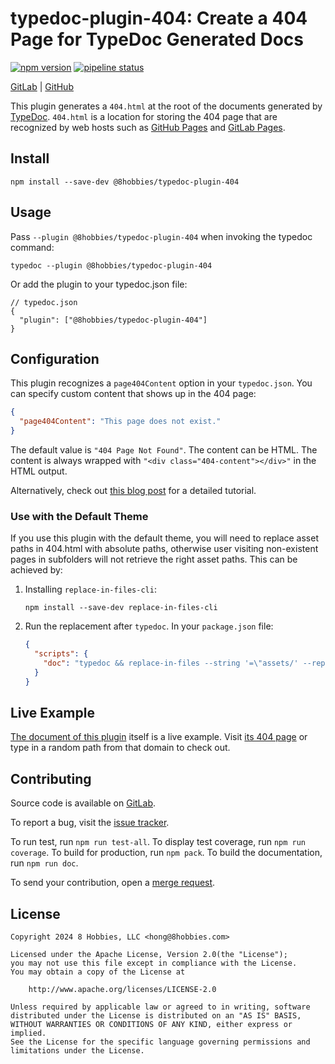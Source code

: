 # typedoc-plugin-404: Create a 404 Page for TypeDoc Generated Docs

[![npm version](https://badge.fury.io/js/@8hobbies%2Ftypedoc-plugin-404.svg)](https://badge.fury.io/js/@8hobbies%2Ftypedoc-plugin-404)
[![pipeline status](https://gitlab.com/8hobbies/typedoc-plugin-404/badges/master/pipeline.svg)](https://gitlab.com/8hobbies/typedoc-plugin-404/-/commits/master)

[GitLab](https://gitlab.com/8hobbies/typedoc-plugin-404) | [GitHub](https://github.com/8hobbies/typedoc-plugin-404)

This plugin generates a `404.html` at the root of the documents generated by
[TypeDoc][]. `404.html` is a location for storing the 404 page that are
recognized by web hosts such as [GitHub Pages][] and [GitLab Pages][].

## Install

```
npm install --save-dev @8hobbies/typedoc-plugin-404
```

## Usage

Pass `--plugin @8hobbies/typedoc-plugin-404` when invoking the typedoc command:

```
typedoc --plugin @8hobbies/typedoc-plugin-404
```

Or add the plugin to your typedoc.json file:

```
// typedoc.json
{
  "plugin": ["@8hobbies/typedoc-plugin-404"]
}
```

## Configuration

This plugin recognizes a `page404Content` option in your `typedoc.json`. You can specify custom
content that shows up in the 404 page:

```json
{
  "page404Content": "This page does not exist."
}
```

The default value is `"404 Page Not Found"`. The content can be HTML. The content is always wrapped
with `"<div class="404-content"></div>"` in the HTML output.

Alternatively, check out [this blog post][] for a detailed tutorial.

### Use with the Default Theme

If you use this plugin with the default theme, you will need to replace asset paths in 404.html with
absolute paths, otherwise user visiting non-existent pages in subfolders will not retrieve the right
asset paths. This can be achieved by:

1. Installing `replace-in-files-cli`:

   ```shell
   npm install --save-dev replace-in-files-cli
   ```

2. Run the replacement after `typedoc`. In your `package.json` file:

   ```json
   {
     "scripts": {
       "doc": "typedoc && replace-in-files --string '=\"assets/' --replacement '=\"/assets/' docs/404.html"
     }
   }
   ```

## Live Example

[The document of this plugin](https://typedoc-plugin-404.8hobbies.com) itself is a live example.
Visit [its 404 page](https://typedoc-plugin-404.8hobbies.com/404.html) or type in a random path from
that domain to check out.

## Contributing

Source code is available on [GitLab][].

To report a bug, visit the [issue tracker][].

To run test, run `npm run test-all`. To display test coverage, run `npm run coverage`. To build for
production, run `npm pack`. To build the documentation, run `npm run doc`.

To send your contribution, open a [merge request][].

## License

```text
Copyright 2024 8 Hobbies, LLC <hong@8hobbies.com>

Licensed under the Apache License, Version 2.0(the "License");
you may not use this file except in compliance with the License.
You may obtain a copy of the License at

    http://www.apache.org/licenses/LICENSE-2.0

Unless required by applicable law or agreed to in writing, software
distributed under the License is distributed on an "AS IS" BASIS,
WITHOUT WARRANTIES OR CONDITIONS OF ANY KIND, either express or implied.
See the License for the specific language governing permissions and
limitations under the License.
```

[GitHub Pages]: https://docs.github.com/en/pages/getting-started-with-github-pages/creating-a-custom-404-page-for-your-github-pages-site
[GitLab Pages]: https://docs.gitlab.com/ee/user/project/pages/introduction.html#custom-error-codes-pages
[GitLab]: https://gitlab.com/8hobbies/typedoc-plugin-404
[TypeDoc]: https://typedoc.org/
[issue tracker]: https://gitlab.com/8hobbies/typedoc-plugin-404/issues
[merge request]: https://gitlab.com/8hobbies/typedoc-plugin-404/-/merge_requests
[this blog post]: https://tech.8hobbies.com/posts/make-typedoc-generate-404-page/
